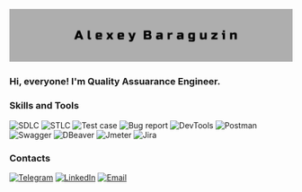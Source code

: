 ![Header](https://github.com/AlexeyBaraguzin/AlexeyBaraguzin/blob/main/assets/head_banner_2.png)

### Hi, everyone! I'm Quality Assuarance Engineer.

### Skills and Tools

![SDLC](https://img.shields.io/badge/SDLC-black?style=for-the-badge)
![STLC](https://img.shields.io/badge/STLC-black?style=for-the-badge)
![Test case](https://img.shields.io/badge/test_case-black?style=for-the-badge)
![Bug report](https://img.shields.io/badge/Bug_report-black?style=for-the-badge)
![DevTools](https://img.shields.io/badge/DevTools-black?style=for-the-badge&logo=googlechrom)
![Postman](https://img.shields.io/badge/Postman-black?style=for-the-badge&logo=postma)
![Swagger](https://img.shields.io/badge/Swagger-black?style=for-the-badge&logo=swagge)
![DBeaver](https://img.shields.io/badge/DBeaver-black?style=for-the-badge&logo=DBeaver)
![Jmeter](https://img.shields.io/badge/jmeter-black?style=for-the-badge&logo=jmete)
![Jira](https://img.shields.io/badge/JIRA-black?style=for-the-badge&logo=JIR&logoColor=blue)

### Contacts

[![Telegram](https://img.shields.io/badge/-Telegram-090909?style=for-the-badge)](https://t.me/baraguzin_a_v)
[![LinkedIn](https://img.shields.io/badge/-LinkedIn-090909?style=for-the-badge)](https://www.linkedin.com/in/baraguzin/)
[![Email](https://img.shields.io/badge/-Email-090909?style=for-the-badge&logo=mail&logoColor=4F7DB3)]("mailto:a.v.baraguzin@gmail.com")
